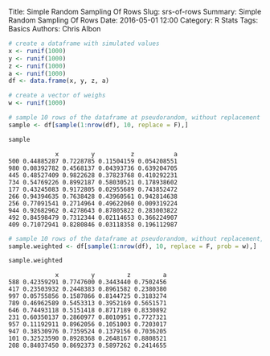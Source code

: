 Title: Simple Random Sampling Of Rows
Slug: srs-of-rows
Summary: Simple Random Sampling Of Rows
Date: 2016-05-01 12:00
Category: R Stats
Tags: Basics
Authors: Chris Albon




```R
# create a dataframe with simulated values
x <- runif(1000)
y <- runif(1000)
z <- runif(1000)
a <- runif(1000)
df <- data.frame(x, y, z, a)
```


```R
# create a vector of weighs
w <- runif(1000)
```


```R
# sample 10 rows of the dataframe at pseudorandom, without replacement
sample <- df[sample(1:nrow(df), 10, replace = F),]
```


```R
sample
```




                 x         y          z           a
    500 0.44885287 0.7228785 0.11504159 0.054208551
    980 0.08392782 0.4568137 0.04393736 0.639204705
    445 0.48527409 0.9822628 0.37823768 0.410292231
    734 0.54769226 0.8992187 0.58030521 0.178938602
    177 0.43245083 0.9172805 0.02955689 0.743852472
    266 0.94394635 0.7638428 0.43960561 0.942814638
    256 0.77091541 0.2714964 0.49622060 0.009319224
    944 0.92682962 0.4278643 0.87805822 0.283003822
    492 0.84598479 0.7312344 0.02114653 0.366224907
    409 0.71072941 0.8280846 0.03118358 0.196112987




```R
# sample 10 rows of the dataframe at pseudorandom, without replacement, with the selection of reach row weighted by w (note w doesn't need to add up to 1)
sample.weighted <- df[sample(1:nrow(df), 10, replace = F, prob = w),]
```


```R
sample.weighted
```




                 x         y         z         a
    588 0.42359291 0.7747600 0.3443440 0.7502456
    417 0.23503932 0.2448383 0.8961582 0.2380380
    997 0.05755856 0.1587866 0.8144725 0.3183274
    789 0.46962589 0.5453313 0.3952169 0.5651571
    646 0.74493118 0.5151418 0.8717189 0.8330892
    231 0.60350137 0.2860977 0.8010951 0.7727321
    957 0.11192911 0.8962056 0.1051003 0.7203017
    947 0.38530976 0.7359524 0.1379156 0.7036205
    101 0.32523590 0.8928368 0.2648167 0.8808521
    208 0.84037450 0.8692373 0.5897262 0.2414655
